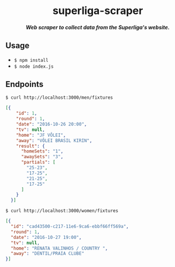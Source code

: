 <h1 align="center">superliga-scraper</h1>

<h5 align="center">Web scraper to collect data from the Superliga's website.</h5>

## Usage

- `$ npm install`
- `$ node index.js`

## Endpoints

`$ curl http://localhost:3000/men/fixtures`

```json
[{
    "id": 1,
    "round": 1,
    "date": "2016-10-26 20:00",
    "tv": null,
    "home": "JF VÔLEI",
    "away": "VÔLEI BRASIL KIRIN",
    "result": {
      "homeSets": "1",
      "awaySets": "3",
      "partials": [
        "25-23",
        "17-25",
        "21-25",
        "17-25"
      ]
    }
  }]
```

`$ curl http://localhost:3000/women/fixtures`

```json
[{
  "id": "cad43500-c217-11e6-9ca6-ebbf66ff569a",
  "round": 1,
  "date": "2016-10-27 19:00",
  "tv": null,
  "home": "RENATA VALINHOS / COUNTRY ",
  "away": "DENTIL/PRAIA CLUBE"
}]
```
